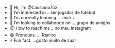- 👋 Hi, I’m @Cassiano753
- 👀 I’m interested in ...ser jogador de futebol 
- 🌱 I’m currently learning ... matriz 
- 💞️ I’m looking to collaborate on ... grupo de amigos 
- 📫 How to reach me ...no meu Instagram 
- 😄 Pronouns: ... Ramiro
- ⚡ Fun fact: ...gosto muito de zuar

<!---
Cassiano753/Cassiano753 is a ✨ special ✨ repository because its `README.md` (this file) appears on your GitHub profile.
You can click the Preview link to take a look at your changes.
--->
